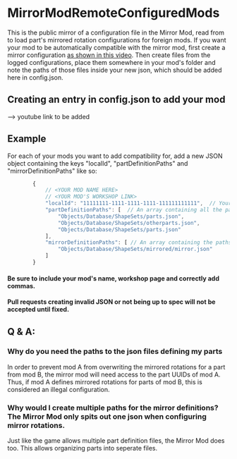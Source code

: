 # MirrorModRemoteConfiguredMods
This is the public mirror of a configuration file in the Mirror Mod, read from to load part's mirrored rotation configurations for foreign mods. If you want your mod to be automatically compatible with the mirror mod, first create a mirror configuration [as shown in this video](https://youtu.be/5VuLQEuy1BI?t=504). Then create files from the logged configurations, place them somewhere in your mod's folder and note the paths of those files inside your new json, which should be added here in config.json.

## Creating an entry in config.json to add your mod

--> youtube link to be added

## Example

For each of your mods you want to add compatibility for, add a new JSON object containing the keys "localId", "partDefinitionPaths" and "mirrorDefinitionPaths" like so:

```js
        {
            // <YOUR MOD NAME HERE>
            // <YOUR MOD'S WORKSHOP LINK>
            "localId": "11111111-1111-1111-1111-111111111111",  // Your mod's localId, found in the description.json of your mod
            "partDefinitionPaths": [  // An array containing all the paths to the part definition files.
                "Objects/Database/ShapeSets/parts.json",
                "Objects/Database/ShapeSets/otherparts.json",
                "Objects/Database/ShapeSets/parts.json"
            ],
            "mirrorDefinitionPaths": [ // An array containing the paths to the json files defining the mirror rotations for your parts
                "Objects/Database/ShapeSets/mirrored/mirror.json"
            ]
        }
```

#### Be sure to include your mod's name, workshop page and correctly add commas.
#### Pull requests creating invalid JSON or not being up to spec will not be accepted until fixed.

## Q & A:

### Why do you need the paths to the json files defining my parts
In order to prevent mod A from overwriting the mirrored rotations for a part from mod B, the mirror mod will need access to the part UUIDs of mod A. Thus, if mod A defines mirrored rotations for parts of mod B, this is considered an illegal configuration.

### Why would I create multiple paths for the mirror definitions? The Mirror Mod only spits out one json when configuring mirror rotations.
Just like the game allows multiple part definition files, the Mirror Mod does too. This allows organizing parts into seperate files.
